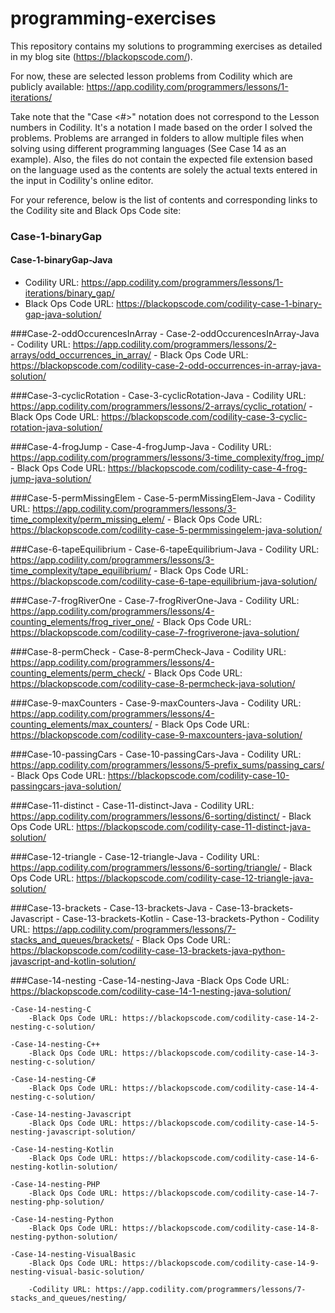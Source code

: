 # programming-exercises
This repository contains my solutions to programming exercises as detailed in my blog site (https://blackopscode.com/).

For now, these are selected lesson problems from Codility which are publicly available:
https://app.codility.com/programmers/lessons/1-iterations/

Take note that the "Case <#>" notation does not correspond to the Lesson numbers in Codility. It's a notation I made based on the order I solved the problems. 
Problems are arranged in folders to allow multiple files when solving using different programming languages (See Case 14 as an example). 
Also, the files do not contain the expected file extension based on the language used as the contents are solely the actual texts entered in the input in Codility's online editor.

For your reference, below is the list of contents and corresponding links to the Codility site and Black Ops Code site:

### Case-1-binaryGap
#### Case-1-binaryGap-Java
- Codility URL: https://app.codility.com/programmers/lessons/1-iterations/binary_gap/
- Black Ops Code URL: https://blackopscode.com/codility-case-1-binary-gap-java-solution/

###Case-2-oddOccurencesInArray
	- Case-2-oddOccurencesInArray-Java
		- Codility URL: https://app.codility.com/programmers/lessons/2-arrays/odd_occurrences_in_array/
		- Black Ops Code URL: https://blackopscode.com/codility-case-2-odd-occurrences-in-array-java-solution/

###Case-3-cyclicRotation
	- Case-3-cyclicRotation-Java
		- Codility URL: https://app.codility.com/programmers/lessons/2-arrays/cyclic_rotation/
		- Black Ops Code URL: https://blackopscode.com/codility-case-3-cyclic-rotation-java-solution/

###Case-4-frogJump
	- Case-4-frogJump-Java
		- Codility URL:  https://app.codility.com/programmers/lessons/3-time_complexity/frog_jmp/
		- Black Ops Code URL: https://blackopscode.com/codility-case-4-frog-jump-java-solution/

###Case-5-permMissingElem
	- Case-5-permMissingElem-Java
		- Codility URL: https://app.codility.com/programmers/lessons/3-time_complexity/perm_missing_elem/
		- Black Ops Code URL: https://blackopscode.com/codility-case-5-permmissingelem-java-solution/
	
###Case-6-tapeEquilibrium
	- Case-6-tapeEquilibrium-Java
		- Codility URL: https://app.codility.com/programmers/lessons/3-time_complexity/tape_equilibrium/
		- Black Ops Code URL: https://blackopscode.com/codility-case-6-tape-equilibrium-java-solution/

###Case-7-frogRiverOne
	- Case-7-frogRiverOne-Java
		- Codility URL: https://app.codility.com/programmers/lessons/4-counting_elements/frog_river_one/
		- Black Ops Code URL: https://blackopscode.com/codility-case-7-frogriverone-java-solution/

###Case-8-permCheck
	- Case-8-permCheck-Java
		- Codility URL: https://app.codility.com/programmers/lessons/4-counting_elements/perm_check/
		- Black Ops Code URL: https://blackopscode.com/codility-case-8-permcheck-java-solution/

###Case-9-maxCounters
	- Case-9-maxCounters-Java
		- Codility URL: https://app.codility.com/programmers/lessons/4-counting_elements/max_counters/
		- Black Ops Code URL: https://blackopscode.com/codility-case-9-maxcounters-java-solution/
	
###Case-10-passingCars
	- Case-10-passingCars-Java
		- Codility URL: https://app.codility.com/programmers/lessons/5-prefix_sums/passing_cars/
		- Black Ops Code URL: https://blackopscode.com/codility-case-10-passingcars-java-solution/

###Case-11-distinct
	- Case-11-distinct-Java
		- Codility URL: https://app.codility.com/programmers/lessons/6-sorting/distinct/
		- Black Ops Code URL: https://blackopscode.com/codility-case-11-distinct-java-solution/
	
###Case-12-triangle
	- Case-12-triangle-Java
		- Codility URL: https://app.codility.com/programmers/lessons/6-sorting/triangle/
		- Black Ops Code URL: https://blackopscode.com/codility-case-12-triangle-java-solution/
	
###Case-13-brackets
	- Case-13-brackets-Java
	- Case-13-brackets-Javascript
	- Case-13-brackets-Kotlin
	- Case-13-brackets-Python
		- Codility URL: https://app.codility.com/programmers/lessons/7-stacks_and_queues/brackets/
		- Black Ops Code URL: https://blackopscode.com/codility-case-13-brackets-java-python-javascript-and-kotlin-solution/

###Case-14-nesting
	-Case-14-nesting-Java
		-Black Ops Code URL: https://blackopscode.com/codility-case-14-1-nesting-java-solution/

	-Case-14-nesting-C
		-Black Ops Code URL: https://blackopscode.com/codility-case-14-2-nesting-c-solution/
	
	-Case-14-nesting-C++
		-Black Ops Code URL: https://blackopscode.com/codility-case-14-3-nesting-c-solution/
	
	-Case-14-nesting-C#
		-Black Ops Code URL: https://blackopscode.com/codility-case-14-4-nesting-c-solution/
	
	-Case-14-nesting-Javascript
		-Black Ops Code URL: https://blackopscode.com/codility-case-14-5-nesting-javascript-solution/
	
	-Case-14-nesting-Kotlin
		-Black Ops Code URL: https://blackopscode.com/codility-case-14-6-nesting-kotlin-solution/
	
	-Case-14-nesting-PHP
		-Black Ops Code URL: https://blackopscode.com/codility-case-14-7-nesting-php-solution/
	
	-Case-14-nesting-Python
		-Black Ops Code URL: https://blackopscode.com/codility-case-14-8-nesting-python-solution/
	
	-Case-14-nesting-VisualBasic
		-Black Ops Code URL: https://blackopscode.com/codility-case-14-9-nesting-visual-basic-solution/
		
		-Codility URL: https://app.codility.com/programmers/lessons/7-stacks_and_queues/nesting/

